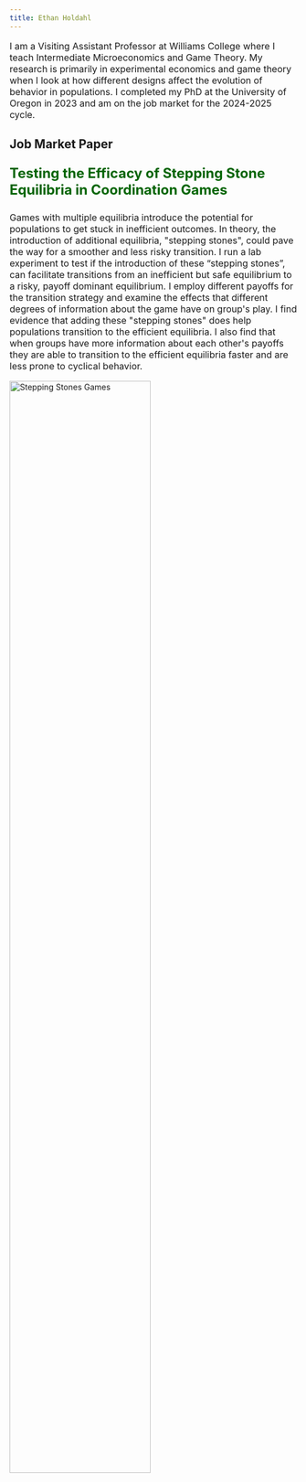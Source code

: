 ```yaml
---
title: Ethan Holdahl
---
```


<p style="font-size:16px;">I am a Visiting Assistant Professor at Williams College where I teach Intermediate Microeconomics and Game Theory. My research is primarily in experimental economics and game theory when I look at how different designs affect the evolution of behavior in populations. I completed my PhD at the University of Oregon in 2023 and am on the job market for the 2024-2025 cycle. </p>

## Job Market Paper

<p style="font-size:24px;"><strong><a href="https://ethanholdahl.com/files/SteppingStones.pdf" style="color: darkgreen; text-decoration: none;">
Testing the Efficacy of Stepping Stone Equilibria in
Coordination Games
</a></strong></p>

<p style="font-size:16px;">
Games with multiple equilibria introduce the potential for populations to get stuck in inefficient outcomes. In theory, the introduction of additional equilibria, "stepping stones", could pave the way for a smoother and less risky transition. I run a lab experiment to test if the introduction of these “stepping stones”, can facilitate transitions from an inefficient but safe equilibrium to a risky, payoff dominant equilibrium. I employ different payoffs for the transition strategy and examine the effects that different degrees of information about the game have on group's play. I find evidence that adding these "stepping stones" does help populations transition to the efficient equilibria. I also find that when groups have more information about each other's payoffs they are able to transition to the efficient equilibria faster and are less prone to cyclical behavior.</p><img src="https://ethanholdahl.com/assets/images/SteppingStoneData.png" alt="Stepping Stones Games" style="width:70%;">
